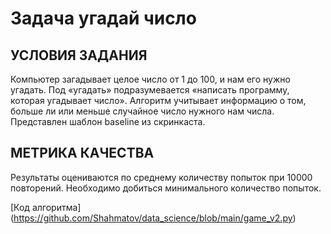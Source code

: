 # Задача угадай число

## УСЛОВИЯ ЗАДАНИЯ

Компьютер загадывает целое число от 1 до 100, и нам его нужно угадать. Под «угадать» подразумевается «написать программу, которая угадывает число».
Алгоритм учитывает информацию о том, больше ли или меньше случайное число нужного нам числа.
Представлен шаблон baseline из скринкаста.

## МЕТРИКА КАЧЕСТВА

Результаты оцениваются по среднему количеству попыток при 10000 повторений. Необходимо добиться минимального количество попыток.

[Код алгоритма] (https://github.com/Shahmatov/data_science/blob/main/game_v2.py)

